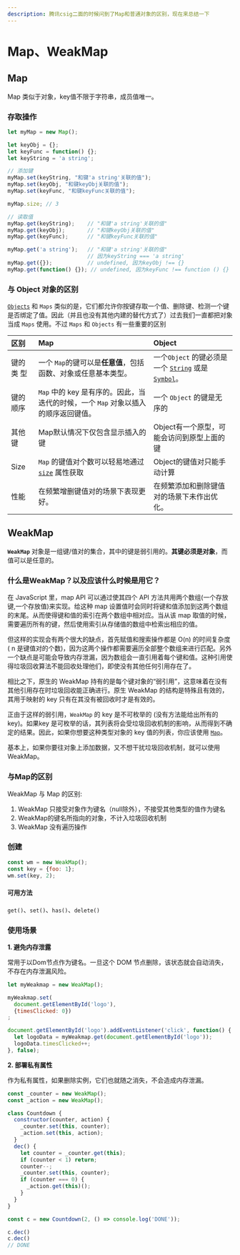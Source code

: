 ```yaml
---
description: 腾讯csig二面的时候问到了Map和普通对象的区别，现在来总结一下
---
```


# Map、WeakMap

## Map

Map 类似于对象，key值不限于字符串，成员值唯一。

### 存取操作

```javascript
let myMap = new Map();

let keyObj = {};
let keyFunc = function() {};
let keyString = 'a string';

// 添加键
myMap.set(keyString, "和键'a string'关联的值");
myMap.set(keyObj, "和键keyObj关联的值");
myMap.set(keyFunc, "和键keyFunc关联的值");

myMap.size; // 3

// 读取值
myMap.get(keyString);    // "和键'a string'关联的值"
myMap.get(keyObj);       // "和键keyObj关联的值"
myMap.get(keyFunc);      // "和键keyFunc关联的值"

myMap.get('a string');   // "和键'a string'关联的值"
                         // 因为keyString === 'a string'
myMap.get({});           // undefined, 因为keyObj !== {}
myMap.get(function() {}); // undefined, 因为keyFunc !== function () {}
```

### 与 Object 对象的区别

[`Objects`](https://developer.mozilla.org/zh-CN/docs/Web/JavaScript/Reference/Global_Objects/Object) 和 `Maps` 类似的是，它们都允许你按键存取一个值、删除键、检测一个键是否绑定了值。因此（并且也没有其他内建的替代方式了）过去我们一直都把对象当成 `Maps` 使用。不过 `Maps` 和 `Objects` 有一些重要的区别

| 区别 | Map | Object |
| :--- | :--- | :--- |
| 键的类   型   | 一个 `Map`的键可以是**任意值**，包括函数、对象或任意基本类型。 | 一个`Object` 的键必须是一个 [`String`](https://developer.mozilla.org/zh-CN/docs/Web/JavaScript/Reference/Global_Objects/String) 或是[`Symbol`](https://developer.mozilla.org/zh-CN/docs/Web/JavaScript/Reference/Global_Objects/Symbol)。 |
| 键的顺序 | `Map` 中的 key 是有序的。因此，当迭代的时候，一个 `Map` 对象以插入的顺序返回键值。 | 一个 `Object` 的键是无序的 |
| 其他键 | Map默认情况下仅包含显示插入的键 | Object有一个原型，可能会访问到原型上面的键 |
| Size |  `Map` 的键值对个数可以轻易地通过[`size`](https://developer.mozilla.org/zh-CN/docs/Web/JavaScript/Reference/Global_Objects/Map/size) 属性获取 | Object的键值对只能手动计算 |
| 性能 | 在频繁增删键值对的场景下表现更好。 | 在频繁添加和删除键值对的场景下未作出优化。 |

## WeakMap

**`WeakMap`** 对象是一组键/值对的集合，其中的键是弱引用的。**其键必须是对象**，而值可以是任意的。

### 什么是WeakMap？以及应该什么时候是用它？

在 JavaScript 里，map API 可以通过使其四个 API 方法共用两个数组\(一个存放键,一个存放值\)来实现。给这种 map 设置值时会同时将键和值添加到这两个数组的末尾。从而使得键和值的索引在两个数组中相对应。当从该 map 取值的时候，需要遍历所有的键，然后使用索引从存储值的数组中检索出相应的值。

但这样的实现会有两个很大的缺点，首先赋值和搜索操作都是 O\(n\) 的时间复杂度\( n 是键值对的个数\)，因为这两个操作都需要遍历全部整个数组来进行匹配。另外一个缺点是可能会导致内存泄漏，因为数组会一直引用着每个键和值。这种引用使得垃圾回收算法不能回收处理他们，即使没有其他任何引用存在了。

相比之下，原生的 WeakMap 持有的是每个键对象的“弱引用”，这意味着在没有其他引用存在时垃圾回收能正确进行。原生 WeakMap 的结构是特殊且有效的，其用于映射的 key 只有在其没有被回收时才是有效的。

正由于这样的弱引用，`WeakMap` 的 key 是不可枚举的 \(没有方法能给出所有的 key\)。如果key 是可枚举的话，其列表将会受垃圾回收机制的影响，从而得到不确定的结果。因此，如果你想要这种类型对象的 key 值的列表，你应该使用 [`Map`](https://developer.mozilla.org/zh-CN/docs/Web/JavaScript/Reference/Global_Objects/Map)。

基本上，如果你要往对象上添加数据，又不想干扰垃圾回收机制，就可以使用 WeakMap。

### 与Map的区别

WeakMap 与 Map 的区别:

1. WeakMap 只接受对象作为键名（null除外），不接受其他类型的值作为键名
2. WeakMap的键名所指向的对象，不计入垃圾回收机制
3. WeakMap 没有遍历操作

### 创建

```javascript
const wm = new WeakMap();
const key = {foo: 1};
wm.set(key, 2);
```

#### 可用方法

`get()`、`set()`、`has()`、`delete()`

### 使用场景

**1. 避免内存泄露**

常用于以Dom节点作为键名。一旦这个 DOM 节点删除，该状态就会自动消失，不存在内存泄漏风险。

```javascript
let myWeakmap = new WeakMap();

myWeakmap.set(
  document.getElementById('logo'),
  {timesClicked: 0})
;

document.getElementById('logo').addEventListener('click', function() {
  let logoData = myWeakmap.get(document.getElementById('logo'));
  logoData.timesClicked++;
}, false);
```

**2. 部署私有属性**

作为私有属性，如果删除实例，它们也就随之消失，不会造成内存泄漏。

```javascript
const _counter = new WeakMap();
const _action = new WeakMap();

class Countdown {
  constructor(counter, action) {
    _counter.set(this, counter);
    _action.set(this, action);
  }
  dec() {
    let counter = _counter.get(this);
    if (counter < 1) return;
    counter--;
    _counter.set(this, counter);
    if (counter === 0) {
      _action.get(this)();
    }
  }
}

const c = new Countdown(2, () => console.log('DONE'));

c.dec()
c.dec()
// DONE
```



